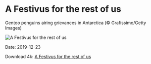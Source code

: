 # A Festivus for the rest of us

Gentoo penguins airing grievances in Antarctica (© Grafissimo/Getty Images)

![A Festivus for the rest of us](https://bing.com/th?id=OHR.AiringGrievances_EN-US3147113419_UHD.jpg&rf=LaDigue_UHD.jpg&pid=hp&w=1024&h=576)

Date: 2019-12-23

Download 4k: [A Festivus for the rest of us](https://bing.com/th?id=OHR.AiringGrievances_EN-US3147113419_UHD.jpg&rf=LaDigue_UHD.jpg&pid=hp&w=3840&h=2160)

